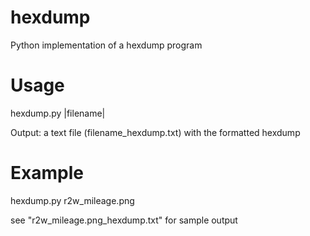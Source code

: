 # hexdump
Python implementation of a hexdump program


# Usage

hexdump.py |filename|
  
Output: a text file (filename_hexdump.txt) with the formatted hexdump


# Example

hexdump.py r2w_mileage.png

see "r2w_mileage.png_hexdump.txt" for sample output
